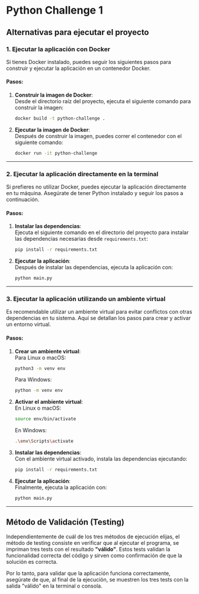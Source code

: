 

# Python Challenge 1

## Alternativas para ejecutar el proyecto

### 1. Ejecutar la aplicación con Docker

Si tienes Docker instalado, puedes seguir los siguientes pasos para construir y ejecutar la aplicación en un contenedor Docker.

#### Pasos:

1. **Construir la imagen de Docker**:  
   Desde el directorio raíz del proyecto, ejecuta el siguiente comando para construir la imagen:
   ```bash
   docker build -t python-challenge .
   ```

2. **Ejecutar la imagen de Docker**:  
   Después de construir la imagen, puedes correr el contenedor con el siguiente comando:
   ```bash
   docker run -it python-challenge
   ```

---

### 2. Ejecutar la aplicación directamente en la terminal

Si prefieres no utilizar Docker, puedes ejecutar la aplicación directamente en tu máquina. Asegúrate de tener Python instalado y seguir los pasos a continuación.

#### Pasos:

1. **Instalar las dependencias**:  
   Ejecuta el siguiente comando en el directorio del proyecto para instalar las dependencias necesarias desde `requirements.txt`:
   ```bash
   pip install -r requirements.txt
   ```

2. **Ejecutar la aplicación**:  
   Después de instalar las dependencias, ejecuta la aplicación con:
   ```bash
   python main.py
   ```

---

### 3. Ejecutar la aplicación utilizando un ambiente virtual

Es recomendable utilizar un ambiente virtual para evitar conflictos con otras dependencias en tu sistema. Aquí se detallan los pasos para crear y activar un entorno virtual.

#### Pasos:

1. **Crear un ambiente virtual**:  
   Para Linux o macOS:
   ```bash
   python3 -m venv env
   ```
   Para Windows:
   ```bash
   python -m venv env
   ```

2. **Activar el ambiente virtual**:  
   En Linux o macOS:
   ```bash
   source env/bin/activate
   ```
   En Windows:
   ```bash
   .\env\Scripts\activate
   ```

3. **Instalar las dependencias**:  
   Con el ambiente virtual activado, instala las dependencias ejecutando:
   ```bash
   pip install -r requirements.txt
   ```

4. **Ejecutar la aplicación**:  
   Finalmente, ejecuta la aplicación con:
   ```bash
   python main.py
   ```

---

## Método de Validación (Testing)

Independientemente de cuál de los tres métodos de ejecución elijas, el método de testing consiste en verificar que al ejecutar el programa, se impriman tres tests con el resultado **"válido"**. Estos tests validan la funcionalidad correcta del código y sirven como confirmación de que la solución es correcta.

Por lo tanto, para validar que la aplicación funciona correctamente, asegúrate de que, al final de la ejecución, se muestren los tres tests con la salida "válido" en la terminal o consola.
